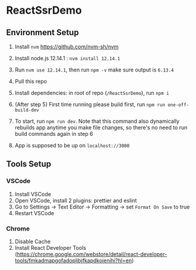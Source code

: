 # ReactSsrDemo

## Environment Setup

1. Install `nvm` https://github.com/nvm-sh/nvm

2. Install node.js 12.14.1 : `nvm install 12.14.1`

3. Run `nvm use 12.14.1`, then run `npm -v` make sure output is `6.13.4`

4. Pull this repo

5. Install dependencies: in root of repo (`/ReactSsrDemo`), run `npm i`

6. (After step 5) First time running please build first, run `npm run one-off-build-dev`

7. To start, run `npm run dev`. Note that this command also dynamically rebuilds app anytime you make file changes, so there's no need to run build commands again in step 6

8. App is supposed to be up on `localhost://3000`

## Tools Setup

### VSCode

1. Install VSCode
2. Open VSCode, install 2 plugins: prettier and eslint
3. Go to Settings -> Text Editor -> Formatting -> set `Format On Save` to true
4. Restart VSCode

### Chrome

1. Disable Cache
2. Install React Developer Tools (https://chrome.google.com/webstore/detail/react-developer-tools/fmkadmapgofadopljbjfkapdkoienihi?hl=en)
